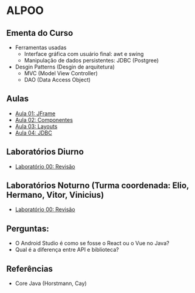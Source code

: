 # ALPOO

## Ementa do Curso

* Ferramentas usadas
  * Interface gráfica com usuário final: awt e swing
  * Manipulação de dados persistentes: JDBC (Postgree)
* Desgin Patterns (Desgin de arquitetura)
  * MVC (Model View Controller)
  * DAO (Data Access Object)


## Aulas

* [Aula 01: JFrame](alpoo_files/aulas/aula01JFrame/aulaJFrame.md)
* [Aula 02: Componentes](alpoo_files/aulas/aula02Componentes/aulaComponentes.md)
* [Aula 03: Layouts](alpoo_files/aulas/aula03Layouts/aulaLayout.md)
* [Aula 04: JDBC](alpoo_files/aulas/aula04JDBC/aulaJDBC.md)

## Laboratórios Diurno

* [Laboratório 00: Revisão](alpoo_files/labs/00/lab00.md)

## Laboratórios Noturno (Turma coordenada: Elio, Hermano, Vitor, Vinicius)

* [Laboratório 00: Revisão](alpoo_files/noturno/labs/00/lab00.md)

## Perguntas:

* O Android Studio é como se fosse o React ou o Vue no Java?
* Qual é a diferença entre API e biblioteca?

## Referências

* Core Java (Horstmann, Cay)
